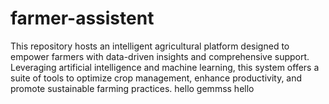 # farmer-assistent
This repository hosts an intelligent agricultural platform designed to empower farmers with data-driven insights and comprehensive support. Leveraging artificial intelligence and machine learning, this system offers a suite of tools to optimize crop management, enhance productivity, and promote sustainable farming practices.
hello gemmss
hello